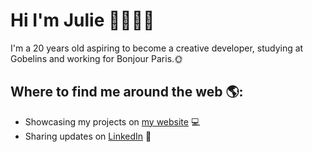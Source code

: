 # Hi I'm Julie 👋👩🏻‍💻

I'm a 20 years old aspiring to become a creative developer, studying at Gobelins and working for Bonjour Paris.🌞


## Where to find me around the web 🌎:
- Showcasing my projects on <a href="http://www.juliedemendonca.fr/">my website</a> 💻
- Sharing updates on <a href="https://www.linkedin.com/in/demendonçajulie/">LinkedIn</a> 💼
